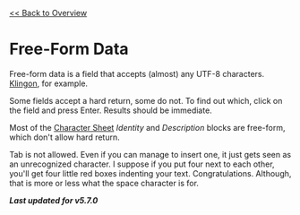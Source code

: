 [<< Back to Overview](./Overview.md "Overview")

# Free-Form Data
Free-form data is a field that accepts (almost) any UTF-8 characters. [Klingon](http://klingon.wiki/En/Unicode), for example.

Some fields accept a hard return, some do not. To find out which, click on the field and press Enter. Results should be immediate.

Most of the [Character Sheet](./Character%20Sheet.md "Character Sheet") *Identity* and *Description* blocks are free-form, which don't allow hard return.

Tab is not allowed. Even if you can manage to insert one, it just gets seen as an unrecognized character. I suppose if you put four next to each other, you'll get four little red boxes indenting your text. Congratulations. Although, that is more or less what the space character is for.

***Last updated for v5.7.0***
